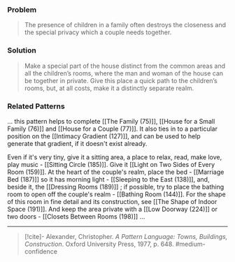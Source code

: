 ### Problem
>The presence of children in a family often destroys the closeness and the special privacy which a couple needs together.

### Solution
>Make a special part of the house distinct from the common areas and all the children’s rooms, where the man and woman of the house can be together in private. Give this place a quick path to the children’s rooms, but, at all costs, make it a distinctly separate realm.

### Related Patterns
... this pattern helps to complete [[The Family (75)]], [[House for a Small Family (76)]] and [[House for a Couple (77)]]. It also ties in to a particular position on the [[Intimacy Gradient (127)]], and can be used to help generate that gradient, if it doesn't exist already.

Even if it's very tiny, give it a sitting area, a place to relax, read, make love, play music - [[Sitting Circle (185)]]. Give it [[Light on Two Sides of Every Room (159)]]. At the heart of the couple's realm, place the bed - [[Marriage Bed (187)]] so it has morning light - [[Sleeping to the East (138)]], and, beside it, the [[Dressing Rooms (189)]] ; if possible, try to place the bathing room to open off the couple's realm - [[Bathing Room (144)]]. For the shape of this room in fine detail and its construction, see [[The Shape of Indoor Space (191)]]. And keep the area private with a [[Low Doorway (224)]] or two doors - [[Closets Between Rooms (198)]] ...

---
> [!cite]- Alexander, Christopher. _A Pattern Language: Towns, Buildings, Construction_. Oxford University Press, 1977, p. 648.
> #medium-confidence 